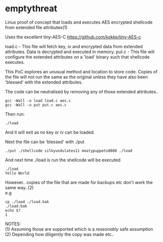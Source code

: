 # emptythreat

Linux proof of concept that loads and executes AES encrypted shellcode from extended file attributes(1)  

Uses the excellent tiny-AES-C https://github.com/kokke/tiny-AES-c  

load.c - This file will fetch key, iv and encrypted data from extended attributes. Data is decrypted and executed in memory. 
put.c  - This file will configure the extended attributes on a 'load' binary such that shellcode executes. 

This PoC explores an unusual method and location to store code. Copies of the file will not run the same as the original unless they have also been 'blessed' with the extended attributes. 

The code can be neutralised by removing any of those extended attributes.. 

```
gcc -Wall -o load load.c aes.c
gcc -Wall -o put put.c aes.c
```
Then run:
```
./load
```
And it will exit as no key or iv can be loaded. 

Next the file can be 'blessed' with ./put
```
./put ./shellcode silkyundulates11 meatypuppets0000 ./load
```
And next time ./load is run the shellcode will be executed
```
./load
Yello World 
```
However.. copies of the file that are made for backups etc don't work the same way..(2)   
e.g

```
cp ./load ./load.bak
./load.bak
echo $?
1
```


NOTES:    
(1) Assuming those are supported which is a _reasonably_ safe assumption    
(2) Depending how diligently the copy was made etc..    
